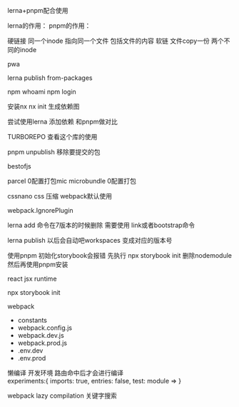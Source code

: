 lerna+pnpm配合使用



lerna的作用：
pnpm的作用：


硬链接  同一个inode  指向同一个文件  包括文件的内容
软链  文件copy一份  两个不同的inode

pwa

lerna publish from-packages

npm whoami
npm login


安装nx  nx init 生成依赖图

尝试使用lerna 添加依赖  和pnpm做对比


TURBOREPO 查看这个库的使用


pnpm unpublish 移除要提交的包

bestofjs

parcel 0配置打包mic
microbundle 0配置打包

cssnano css 压缩  webpack默认使用

webpack.IgnorePlugin 

lerna add 命令在7版本的时候删除  需要使用 link或者bootstrap命令


lerna publish 以后会自动吧workspaces 变成对应的版本号

使用pnpm 初始化storybook会报错 先执行 npx storybook init  删除nodemodule  然后再使用pnpm安装

react jsx runtime

npx storybook init


webpack
  - constants
  - webpack.config.js
  - webpack.dev.js
  - webpack.prod.js
  - .env.dev
  - .env.prod

懒编译  开发环境  路由命中后才会进行编译   
experiments:{
    imports: true,
    entries: false,
    test: module => 
}

webpack lazy compilation 关键字搜索








































